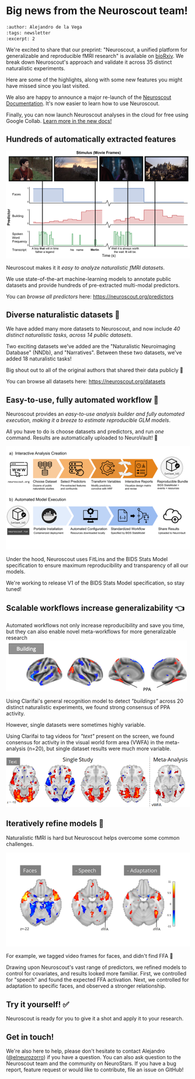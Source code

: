 # Big news from the Neuroscout team!

```{post} 2022-08-25
:author: Alejandro de la Vega
:tags: newsletter
:excerpt: 2
```

We're excited to share that our preprint: "Neuroscout, a unified platform for generalizable and reproducible fMRI research" is available on [bioRxiv](https://www.biorxiv.org/content/10.1101/2022.04.05.487222v1). We break down Neuroscout's approach and validate it across 35 distinct naturalistic experiments. 

Here are some of the highlights, along with some new features you might have missed since you last visited. 

We also are happy to announce a major re-launch of the [Neuroscout Documentation](https://neuroscout.org/docs). It's now easier to learn how to use Neuroscout.

Finally, you can now launch Neuroscout analyses in the cloud for free using Google Collab. [Learn more in the new docs!](../cli/Neuroscout_CLI_Colab_Demo)

## Hundreds of automatically extracted features

![](../_static/images/Figure1.png)

Neuroscout makes it it _easy to analyze naturalistic fMRI datasets_. 

We use state-of-the-art machine-learning models to annotate public datasets and provide hundreds of pre-extracted multi-modal predictors. 

You can *browse all predictors* here: https://neuroscout.org/predictors

## Diverse naturalistic datasets 🎉
We have added many more datasets to Neuroscout, and now include _40 distinct naturalistic tasks, across 14 public datasets_.

Two exciting datasets we've added are the "Naturalistic Neuroimaging Database" (NNDb), and "Narratives". Between these two datasets, we've added 18 naturalistic tasks! 

Big shout out to all of the original authors that shared their data publicly 👏

You can browse all datasets here: https://neuroscout.org/datasets

## Easy-to-use, fully automated workflow 🤖
Neuroscout provides an _easy-to-use analysis builder and fully automated execution, making it a breeze to estimate reproducible GLM models_. 

All you have to do is choose datasets and predictors, and run *one* command. Results are automatically uploaded to NeuroVault! 🚀

![](../_static/images/Figure2.png)


Under the hood, Neuroscout uses FitLins and the BIDS Stats Model specification to ensure maximum reproducibility and transparency of all our models. 

We're working to release V1 of the BIDS Stats Model specification, so stay tuned!

## Scalable workflows increase generalizability 👈
Automated workflows not only increase reproducibility and save you time, but they can also enable novel meta-workflows for more generalizable research 
![](../_static/images/Figure3.png)


Using Clarifai's general recognition model to detect _"buildings"_ across 20 distinct naturalistic experiments, we found strong consensus of PPA activity.

However, single datasets were sometimes highly variable.

Using Clarifai to tag videos for _"text"_ present on the screen, we found consensus for activity in the visual world form area (VWFA) in the meta-analysis (n=20), but single dataset results were much more variable.

![](../_static/images/Figure4.png)


## Iteratively refine models 🔁

Naturalistic fMRI is hard but Neuroscout helps overcome some common challenges. 

![](../_static/images/Figure5.png)


For example, we tagged video frames for faces, and didn't find FFA 🤯 

Drawing upon Neuroscout's vast range of predictors, we refined models to control for covariates, and results looked more familiar. First, we controlled for "speech" and found the expected FFA activation. Next, we controlled for adaptation to specific faces, and observed a stronger relationship. 

## Try it yourself! ✅
Neuroscout is ready for you to give it a shot and apply it to your research.

## Get in touch!
We're also here to help, please don't hesitate to contact Alejandro ([@elneurozorro](https://www.twitter.com/elneurozorro)) if you have a question. You can also ask question to the Neuroscout team and the community on NeuroStars.  If you have a bug report, feature request or would like to contribute, file an issue on GitHub! 